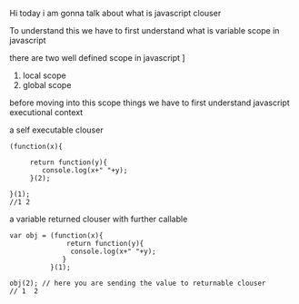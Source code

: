 Hi today i am gonna talk about what is javascript clouser

To understand this we have to first understand what is variable scope in javascript

there are two well defined scope in javascript ]
1.  local scope
2. global scope

before moving into this scope things we have to first understand javascript executional context

a self executable clouser 

```
(function(x){
     
     return function(y){
        console.log(x+" "+y);
     }(2);
     
}(1);
//1 2
```


a variable returned clouser with further callable

```
var obj = (function(x){
              return function(y){
               console.log(x+" "+y);
             } 
          }(1);

obj(2); // here you are sending the value to returnable clouser
// 1  2 
```

